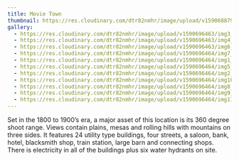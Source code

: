 ```yaml
---
title: Movie Town
thumbnail: https://res.cloudinary.com/dtr82nmhr/image/upload/v1590688798/town-thumb_ndw18y.jpg
gallery:
  - https://res.cloudinary.com/dtr82nmhr/image/upload/v1590696463/img3_yioqiv.jpg
  - https://res.cloudinary.com/dtr82nmhr/image/upload/v1590696463/img4_j3kwle.jpg
  - https://res.cloudinary.com/dtr82nmhr/image/upload/v1590696463/img6_fv8vhi.jpg
  - https://res.cloudinary.com/dtr82nmhr/image/upload/v1590696464/img7_kh8sdk.jpg
  - https://res.cloudinary.com/dtr82nmhr/image/upload/v1590696464/img1_li9xp6.jpg
  - https://res.cloudinary.com/dtr82nmhr/image/upload/v1590696464/img5_eof7tk.jpg
  - https://res.cloudinary.com/dtr82nmhr/image/upload/v1590696464/img2_et0ft4.jpg
  - https://res.cloudinary.com/dtr82nmhr/image/upload/v1590696464/img10_uowywd.jpg
  - https://res.cloudinary.com/dtr82nmhr/image/upload/v1590696464/img8_pg0fnz.jpg
  - https://res.cloudinary.com/dtr82nmhr/image/upload/v1590696464/img9_vs3yjw.jpg
  - https://res.cloudinary.com/dtr82nmhr/image/upload/v1590696464/img11_d475gb.jpg
---
```

Set in the 1800 to 1900’s era, a major asset of this location is its 360 degree shoot range. Views contain plains, mesas and rolling hills with mountains on three sides. It features 24 utility type buildings, four streets, a saloon, bank, hotel, blacksmith shop, train station, large barn and connecting shops. There is electricity in all of the buildings plus six water hydrants on site.